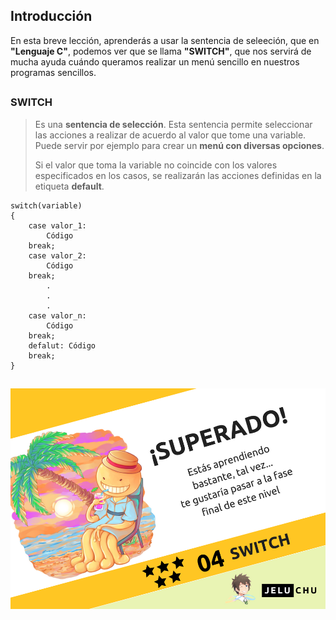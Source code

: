 ## Introducción
En esta breve lección, aprenderás a usar la sentencia de seleeción, que en **"Lenguaje C"**, podemos ver que se llama **"SWITCH"**, que nos servirá de mucha ayuda cuándo queramos realizar un menú sencillo en nuestros programas sencillos.

##

### SWITCH
>Es una **sentencia de selección**. Esta sentencia permite seleccionar las acciones a realizar de acuerdo al valor que tome una variable. Puede servir por ejemplo para crear un **menú con diversas opciones**.
>
>Si el valor que toma la variable no coincide con los valores especificados en los casos, se realizarán las acciones definidas en la etiqueta **default**.

```
switch(variable)
{
	case valor_1:
		Código
	break;
	case valor_2:
		Código
	break;
		.
		.
		.
	case valor_n:
		Código
	break;
	defalut: Código
	break;
}
```
##

  ![Icono GDM](./fotos/superquinto.png)
